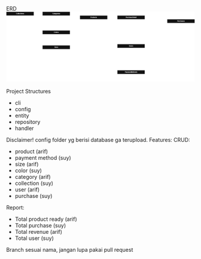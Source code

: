 ERD
![alt text](https://github.com/zuyatna/clothing-pair-project/blob/main/erd/clothes.drawio.png?raw=true)

Project Structures
- cli
- config
- entity
- repository
- handler

Disclaimer! config folder yg berisi database ga terupload.
Features:
CRUD:
- product (arif)
- payment method (suy)
- size (arif)
- color (suy)
- category (arif)
- collection (suy)
- user (arif)
- purchase (suy)

Report:
- Total product ready (arif)
- Total purchase (suy)
- Total revenue (arif)
- Total user (suy)

Branch sesuai nama, jangan lupa pakai pull request